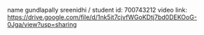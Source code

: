 name gundlapally sreenidhi / student id: 700743212 
video link: https://drive.google.com/file/d/1nk5it7cjvfWGoKDtj7bd0DEKOoG-0Jga/view?usp=sharing
